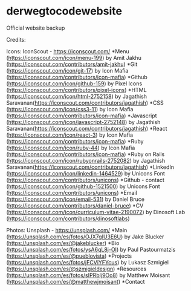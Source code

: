 # derwegtocodewebsite
Official website backup

Credits:

Icons: IconScout - https://iconscout.com/
  *Menu (https://iconscout.com/icon/menu-199) by Amit Jakhu (https://iconscout.com/contributors/amit-jakhu)
  *Git (https://iconscout.com/icon/git-17) by Icon Mafia (https://iconscout.com/contributors/icon-mafia)
  *Github (https://iconscout.com/icon/github-159) by Pixel Icons (https://iconscout.com/contributors/pixel-icons)
  *HTML (https://iconscout.com/icon/html-2752158) by Jagathish Saravanan(https://iconscout.com/contributors/jagathish)
  *CSS (https://iconscout.com/icon/css3-11) by Icon Mafia (https://iconscout.com/contributors/icon-mafia)
  *Javascript (https://iconscout.com/icon/javascript-2752148) by Jagathish Saravanan(https://iconscout.com/contributors/jagathish)
  *React (https://iconscout.com/icon/react-3) by Icon Mafia (https://iconscout.com/contributors/icon-mafia)
  *Ruby (https://iconscout.com/icon/ruby-44) by Icon Mafia (https://iconscout.com/contributors/icon-mafia)
  *Ruby on Rails (https://iconscout.com/icon/rubyonrails-2752082) by Jagathish Saravanan(https://iconscout.com/contributors/jagathish)
  *LinkedIn (https://iconscout.com/icon/linkedin-1464529) by Unicons Font (https://iconscout.com/contributors/unicons)
  *Github - contact (https://iconscout.com/icon/github-1521500) by Unicons Font (https://iconscout.com/contributors/unicons)
  *Email (https://iconscout.com/icon/email-531) by Daniel Bruce (https://iconscout.com/contributors/daniel-bruce)
  *CV (https://iconscout.com/icon/curriculum-vitae-2190072) by Dinosoft Lab (https://iconscout.com/contributors/dinosoftlabs)

Photos: Unsplash - https://unsplash.com/
  *Main (https://unsplash.com/es/fotos/OJX7gIU3E6U) by Jake Blucker (https://unsplash.com/es/@jakeblucker)
  *Bio (https://unsplash.com/es/fotos/ysA6qL8j-OI) by Paul Pastourmatzis (https://unsplash.com/es/@pueblovista)
  *Projects (https://unsplash.com/es/fotos/jFCViYFYcus) by Lukasz Szmigiel (https://unsplash.com/es/@szmigieldesign)
  *Resources (https://unsplash.com/es/fotos/sIPRbIj9Oo8) by Matthew Moisant (https://unsplash.com/es/@matthewjmoisant)
  *Contact


